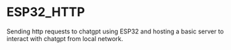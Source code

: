 # ESP32_HTTP
Sending http requests to chatgpt using ESP32 and hosting a basic server to interact with chatgpt from local network.
